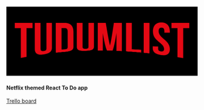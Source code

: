 ![Logo](/public/tudumlist_icon_black.png)
#### Netflix themed React To Do app
[Trello board](https://trello.com/b/medFA55I/tudum-list-netflix-themed-react-to-do-app)